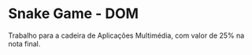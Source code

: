 # Snake Game - DOM

Trabalho para a cadeira de Aplicações Multimédia, com valor de 25% na nota final.